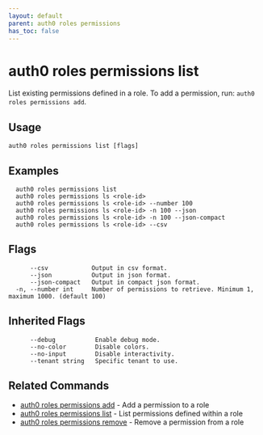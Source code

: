 ```yaml
---
layout: default
parent: auth0 roles permissions
has_toc: false
---
```

# auth0 roles permissions list

List existing permissions defined in a role. To add a permission, run: `auth0 roles permissions add`.

## Usage
```
auth0 roles permissions list [flags]
```

## Examples

```
  auth0 roles permissions list
  auth0 roles permissions ls <role-id>
  auth0 roles permissions ls <role-id> --number 100
  auth0 roles permissions ls <role-id> -n 100 --json
  auth0 roles permissions ls <role-id> -n 100 --json-compact
  auth0 roles permissions ls <role-id> --csv
```


## Flags

```
      --csv            Output in csv format.
      --json           Output in json format.
      --json-compact   Output in compact json format.
  -n, --number int     Number of permissions to retrieve. Minimum 1, maximum 1000. (default 100)
```


## Inherited Flags

```
      --debug           Enable debug mode.
      --no-color        Disable colors.
      --no-input        Disable interactivity.
      --tenant string   Specific tenant to use.
```


## Related Commands

- [auth0 roles permissions add](auth0_roles_permissions_add.md) - Add a permission to a role
- [auth0 roles permissions list](auth0_roles_permissions_list.md) - List permissions defined within a role
- [auth0 roles permissions remove](auth0_roles_permissions_remove.md) - Remove a permission from a role


